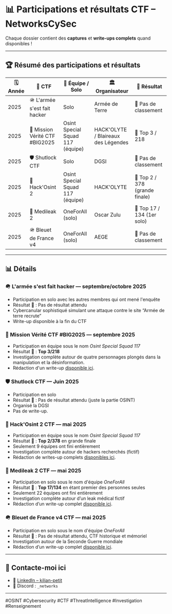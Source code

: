 # 📊 Participations et résultats CTF – NetworksCySec

Chaque dossier contient des **captures** et **write-ups complets** quand disponibles !

---

## 🏆 Résumé des participations et résultats

| 🗓️ Année | 🧩 CTF                             | 👥 Équipe / Solo                   | 🏛️ Organisateur          | 🏅 Résultat                      |
|----------|-------------------------------------|------------------------------------|--------------------------|-----------------------------------|
| 2025     | 🪖 L'armée s'est fait hacker      | Solo   | Armée de Terre | 📌 Pas de classement     |
| 2025     | 🏦​ Mission Vérité CTF #BIG2025      | Osint Special Squad 117 (équipe)   | HACK'OLYTE / Blaireaux des Légendes| 🥉 Top 3 / 218   |
| 2025     | 🛡️ Shutlock CTF     | Solo   | DGSI | 📌 Pas de classement     |
| 2025     | 🦊 Hack'Osint 2                     | Osint Special Squad 117 (équipe)   | HACK'OLYTE               | 🥈 Top 2 / 378 (grande finale)   |
| 2025     | 🦏 Medileak 2                       | OneForAll (solo)                   | Oscar Zulu               | 🏅 Top 17 / 134 (1er solo)       |
| 2025     | 🪖 Bleuet de France v4              | OneForAll (solo)                   | AEGE                     | 📌 Pas de classement             |

---

## 📊 Détails 

### 🪖 L'armée s'est fait hacker  — **septembre/octobre 2025**

- Participation en solo avec les autres membres qui ont mené l'enquête
- Résultat 🏅 : Pas de résultat attendu
- Cybercanular sophistiqué simulant une attaque contre le site “Armée de terre recrute”
- Write-up disponible à la fin du CTF

### 🏦 Mission Vérité CTF #BIG2025  — **septembre 2025**

- Participation en équipe sous le nom *Osint Special Squad 117*
- Résultat 🥉 : **Top 3/218**
- Investigation complète autour de quatre personnages plongés dans la manipulation et la désinformation.
- Rédaction d'un write-up [disponible ici](https://github.com/NetworksCySec/OSINT/tree/main/Mission%20V%C3%A9rit%C3%A9%20CTF%20%23BIG2025).

### 🛡️ Shutlock CTF  — **Juin 2025**

- Participation en solo
- Résultat 🏅 : Pas de résultat attendu (juste la partie OSINT)
- Organisé la DGSI
- Pas de write-up.
  
### 🦊 Hack'Osint 2 CTF — **mai 2025**

- Participation en équipe sous le nom *Osint Special Squad 117*
- Résultat 🥈 : **Top 2/378** en grande finale
- Seulement 9 équipes ont fini entièrement
- Investigation complète autour de hackers recherchés (fictif)
- Rédaction de writes-up complets [disponibles ici](https://github.com/NetworksCySec/OSINT/tree/main/Hack'Osint%202%20-%202025).

### 🦏 Medileak 2 CTF — **mai 2025**

- Participation en solo sous le nom d'équipe *OneForAll*
- Résultat 🏅 : **Top 17/134** en étant premier des personnes seules
- Seulement 22 équipes ont fini entièrement
- Investigation complète autour d’un leak médical fictif
- Rédaction d’un write-up complet [disponible ici](https://github.com/NetworksCySec/OSINT/tree/main/Medileak%202%20-%202025).

### 🪖 Bleuet de France v4 CTF — **mai 2025**

- Participation en solo sous le nom d'équipe *OneForAll*
- Résultat 🏅 : Pas de résultat attendu, CTF historique et mémoriel
- Investigation autour de la Seconde Guerre mondiale
- Rédaction d’un write-up complet [disponible ici](https://github.com/NetworksCySec/OSINT/tree/main/BleuetDeFrancev4).
  
---

## 📡 Contacte-moi ici

- 💼 [LinkedIn – kilian-petit](https://www.linkedin.com/in/kilian-petit)
- 💬 Discord : `_networks`

---

<!-- Hashtags pour référencement -->
#OSINT #Cybersecurity #CTF #ThreatIntelligence #Investigation #Renseignement
